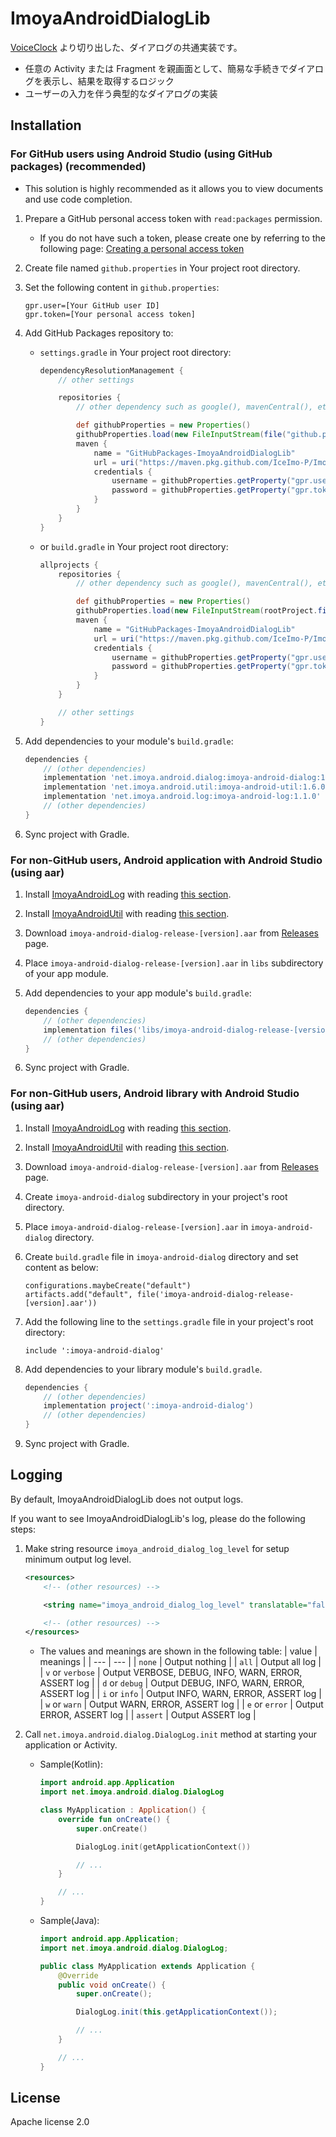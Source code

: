 # ImoyaAndroidDialogLib

[VoiceClock](https://imoya.net/android/voiceclock) より切り出した、ダイアログの共通実装です。

* 任意の Activity または Fragment を親画面として、簡易な手続きでダイアログを表示し、結果を取得するロジック
* ユーザーの入力を伴う典型的なダイアログの実装

## Installation

### For GitHub users using Android Studio (using GitHub packages) (recommended)

* This solution is highly recommended as it allows you to view documents and use code completion.

1. Prepare a GitHub personal access token with `read:packages` permission.
   * If you do not have such a token, please create one by referring to the following page: [Creating a personal access token](https://docs.github.com/en/authentication/keeping-your-account-and-data-secure/creating-a-personal-access-token)
2. Create file named `github.properties` in Your project root directory.
3. Set the following content in `github.properties`:

    ```text
    gpr.user=[Your GitHub user ID]
    gpr.token=[Your personal access token]
    ```

4. Add GitHub Packages repository to:
   * `settings.gradle` in Your project root directory:

       ```groovy
       dependencyResolutionManagement {
           // other settings

           repositories {
               // other dependency such as google(), mavenCentral(), etc.

               def githubProperties = new Properties()
               githubProperties.load(new FileInputStream(file("github.properties")))
               maven {
                   name = "GitHubPackages-ImoyaAndroidDialogLib"
                   url = uri("https://maven.pkg.github.com/IceImo-P/ImoyaAndroidDialogLib")
                   credentials {
                       username = githubProperties.getProperty("gpr.user") ?: System.getenv("GPR_USER")
                       password = githubProperties.getProperty("gpr.token") ?: System.getenv("GPR_TOKEN")
                   }
               }
           }
       }
       ```

   * or `build.gradle` in Your project root directory:

       ```groovy
       allprojects {
           repositories {
               // other dependency such as google(), mavenCentral(), etc.

               def githubProperties = new Properties()
               githubProperties.load(new FileInputStream(rootProject.file("github.properties")))
               maven {
                   name = "GitHubPackages-ImoyaAndroidDialogLib"
                   url = uri("https://maven.pkg.github.com/IceImo-P/ImoyaAndroidDialogLib")
                   credentials {
                       username = githubProperties.getProperty("gpr.user") ?: System.getenv("GPR_USER")
                       password = githubProperties.getProperty("gpr.token") ?: System.getenv("GPR_TOKEN")
                   }
               }
           }

           // other settings
       }
       ```

5. Add dependencies to your module's `build.gradle`:

    ```groovy
    dependencies {
        // (other dependencies)
        implementation 'net.imoya.android.dialog:imoya-android-dialog:1.2.0'
        implementation 'net.imoya.android.util:imoya-android-util:1.6.0'
        implementation 'net.imoya.android.log:imoya-android-log:1.1.0'
        // (other dependencies)
    }
    ```

6. Sync project with Gradle.

### For non-GitHub users, Android application with Android Studio (using aar)

1. Install [ImoyaAndroidLog](https://github.com/IceImo-P/ImoyaAndroidLog) with reading [this section](https://github.com/IceImo-P/ImoyaAndroidLog#for-non-github-users-android-application-with-android-studio-using-aar).
2. Install [ImoyaAndroidUtil](https://github.com/IceImo-P/ImoyaAndroidUtil) with reading [this section](https://github.com/IceImo-P/ImoyaAndroidUtil#for-non-github-users-android-application-with-android-studio-using-aar).
3. Download `imoya-android-dialog-release-[version].aar` from [Releases](https://github.com/IceImo-P/ImoyaAndroidDialogLib/releases) page.
4. Place `imoya-android-dialog-release-[version].aar` in `libs` subdirectory of your app module.
5. Add dependencies to your app module's `build.gradle`:

    ```groovy
    dependencies {
        // (other dependencies)
        implementation files('libs/imoya-android-dialog-release-[version].aar')
        // (other dependencies)
    }
    ```

6. Sync project with Gradle.

### For non-GitHub users, Android library with Android Studio (using aar)

1. Install [ImoyaAndroidLog](https://github.com/IceImo-P/ImoyaAndroidLog) with reading [this section](https://github.com/IceImo-P/ImoyaAndroidLog#for-non-github-users-android-library-with-android-studio-using-aar).
2. Install [ImoyaAndroidUtil](https://github.com/IceImo-P/ImoyaAndroidUtil) with reading [this section](https://github.com/IceImo-P/ImoyaAndroidUtil#for-non-github-users-android-library-with-android-studio-using-aar).
3. Download `imoya-android-dialog-release-[version].aar` from [Releases](https://github.com/IceImo-P/ImoyaAndroidDialogLib/releases) page.
4. Create `imoya-android-dialog` subdirectory in your project's root directory.
5. Place `imoya-android-dialog-release-[version].aar` in `imoya-android-dialog` directory.
6. Create `build.gradle` file in `imoya-android-dialog` directory and set content as below:

    ```text
    configurations.maybeCreate("default")
    artifacts.add("default", file('imoya-android-dialog-release-[version].aar'))
    ```

7. Add the following line to the `settings.gradle` file in your project's root directory:

    ```text
    include ':imoya-android-dialog'
    ```

8. Add dependencies to your library module's `build.gradle`.

    ```groovy
    dependencies {
        // (other dependencies)
        implementation project(':imoya-android-dialog')
        // (other dependencies)
    }
    ```

9. Sync project with Gradle.

## Logging

By default, ImoyaAndroidDialogLib does not output logs.

If you want to see ImoyaAndroidDialogLib's log, please do the following steps:

1. Make string resource `imoya_android_dialog_log_level` for setup minimum output log level.

    ```xml
    <resources>
        <!-- (other resources) -->

        <string name="imoya_android_dialog_log_level" translatable="false">info</string>

        <!-- (other resources) -->
    </resources>
    ```

    * The values and meanings are shown in the following table:
      | value | meanings |
      | --- | --- |
      | `none` | Output nothing |
      | `all` | Output all log |
      | `v` or `verbose` | Output VERBOSE, DEBUG, INFO, WARN, ERROR, ASSERT log |
      | `d` or `debug` | Output DEBUG, INFO, WARN, ERROR, ASSERT log |
      | `i` or `info` | Output INFO, WARN, ERROR, ASSERT log |
      | `w` or `warn` | Output WARN, ERROR, ASSERT log |
      | `e` or `error` | Output ERROR, ASSERT log |
      | `assert` | Output ASSERT log |
2. Call `net.imoya.android.dialog.DialogLog.init` method at starting your application or Activity.
    * Sample(Kotlin):

        ```kotlin
        import android.app.Application
        import net.imoya.android.dialog.DialogLog

        class MyApplication : Application() {
            override fun onCreate() {
                super.onCreate()

                DialogLog.init(getApplicationContext())

                // ...
            }

            // ...
        }
        ```

    * Sample(Java):

        ```java
        import android.app.Application;
        import net.imoya.android.dialog.DialogLog;

        public class MyApplication extends Application {
            @Override
            public void onCreate() {
                super.onCreate();

                DialogLog.init(this.getApplicationContext());

                // ...
            }

            // ...
        }
        ```

## License

Apache license 2.0
